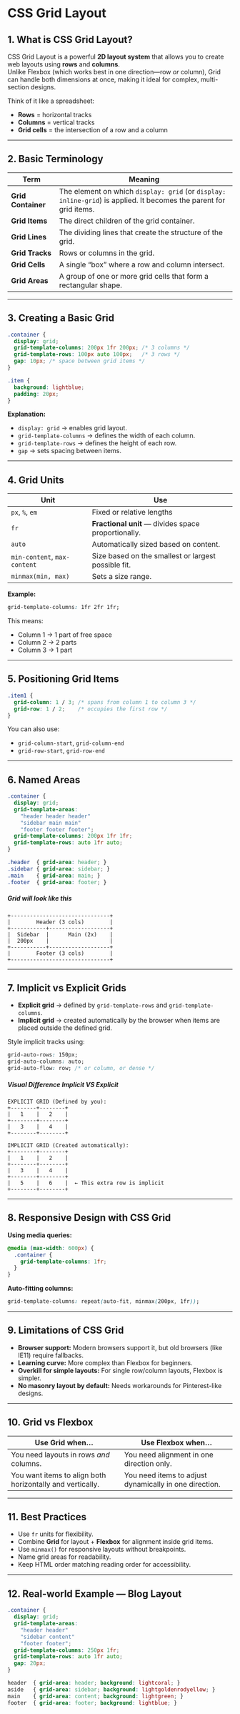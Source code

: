 
# CSS Grid Layout

## 1. What is CSS Grid Layout?
CSS Grid Layout is a powerful **2D layout system** that allows you to create web layouts using **rows** and **columns**.  
Unlike Flexbox (which works best in one direction—row *or* column), Grid can handle both dimensions at once, making it ideal for complex, multi-section designs.

Think of it like a spreadsheet:
- **Rows** = horizontal tracks
- **Columns** = vertical tracks
- **Grid cells** = the intersection of a row and a column

---

## 2. Basic Terminology

| Term | Meaning |
|------|---------|
| **Grid Container** | The element on which `display: grid` (or `display: inline-grid`) is applied. It becomes the parent for grid items. |
| **Grid Items** | The direct children of the grid container. |
| **Grid Lines** | The dividing lines that create the structure of the grid. |
| **Grid Tracks** | Rows or columns in the grid. |
| **Grid Cells** | A single “box” where a row and column intersect. |
| **Grid Areas** | A group of one or more grid cells that form a rectangular shape. |

---

## 3. Creating a Basic Grid

```css
.container {
  display: grid;
  grid-template-columns: 200px 1fr 200px; /* 3 columns */
  grid-template-rows: 100px auto 100px;   /* 3 rows */
  gap: 10px; /* space between grid items */
}

.item {
  background: lightblue;
  padding: 20px;
}
```

**Explanation:**
- `display: grid` → enables grid layout.
- `grid-template-columns` → defines the width of each column.
- `grid-template-rows` → defines the height of each row.
- `gap` → sets spacing between items.

---

## 4. Grid Units

| Unit | Use |
|------|-----|
| `px`, `%`, `em` | Fixed or relative lengths |
| `fr` | **Fractional unit** — divides space proportionally. |
| `auto` | Automatically sized based on content. |
| `min-content`, `max-content` | Size based on the smallest or largest possible fit. |
| `minmax(min, max)` | Sets a size range. |

**Example:**
```css
grid-template-columns: 1fr 2fr 1fr;
```
This means:
- Column 1 → 1 part of free space
- Column 2 → 2 parts
- Column 3 → 1 part

---

## 5. Positioning Grid Items

```css
.item1 {
  grid-column: 1 / 3; /* spans from column 1 to column 3 */
  grid-row: 1 / 2;    /* occupies the first row */
}
```

You can also use:
- `grid-column-start`, `grid-column-end`
- `grid-row-start`, `grid-row-end`

---

## 6. Named Areas

```css
.container {
  display: grid;
  grid-template-areas:
    "header header header"
    "sidebar main main"
    "footer footer footer";
  grid-template-columns: 200px 1fr 1fr;
  grid-template-rows: auto 1fr auto;
}

.header  { grid-area: header; }
.sidebar { grid-area: sidebar; }
.main    { grid-area: main; }
.footer  { grid-area: footer; }
```

##### Grid will look like this
```
+-------------------------------+
|        Header (3 cols)        |
+-----------+-------------------+
|  Sidebar  |      Main (2x)    |
|  200px    |                   |
+-----------+-------------------+
|        Footer (3 cols)        |
+-------------------------------+
```
---

## 7. Implicit vs Explicit Grids

- **Explicit grid** → defined by `grid-template-rows` and `grid-template-columns`.
- **Implicit grid** → created automatically by the browser when items are placed outside the defined grid.

Style implicit tracks using:
```css
grid-auto-rows: 150px;
grid-auto-columns: auto;
grid-auto-flow: row; /* or column, or dense */
```
##### Visual Difference   Implicit  VS Explicit
```
EXPLICIT GRID (Defined by you):
+--------+--------+
|   1    |   2    |
+--------+--------+
|   3    |   4    |
+--------+--------+

IMPLICIT GRID (Created automatically):
+--------+--------+
|   1    |   2    |
+--------+--------+
|   3    |   4    |
+--------+--------+
|   5    |   6    |  ← This extra row is implicit
+--------+--------+

```

---

## 8. Responsive Design with CSS Grid

**Using media queries:**
```css
@media (max-width: 600px) {
  .container {
    grid-template-columns: 1fr;
  }
}
```

**Auto-fitting columns:**
```css
grid-template-columns: repeat(auto-fit, minmax(200px, 1fr));
```

---

## 9. Limitations of CSS Grid

- **Browser support:** Modern browsers support it, but old browsers (like IE11) require fallbacks.
- **Learning curve:** More complex than Flexbox for beginners.
- **Overkill for simple layouts:** For single row/column layouts, Flexbox is simpler.
- **No masonry layout by default:** Needs workarounds for Pinterest-like designs.

---

## 10. Grid vs Flexbox

| Use Grid when… | Use Flexbox when… |
|----------------|------------------|
| You need layouts in rows *and* columns. | You need alignment in one direction only. |
| You want items to align both horizontally and vertically. | You need items to adjust dynamically in one direction. |

---

## 11. Best Practices
- Use `fr` units for flexibility.
- Combine **Grid** for layout + **Flexbox** for alignment inside grid items.
- Use `minmax()` for responsive layouts without breakpoints.
- Name grid areas for readability.
- Keep HTML order matching reading order for accessibility.

---

## 12. Real-world Example — Blog Layout

```css
.container {
  display: grid;
  grid-template-areas:
    "header header"
    "sidebar content"
    "footer footer";
  grid-template-columns: 250px 1fr;
  grid-template-rows: auto 1fr auto;
  gap: 20px;
}

header  { grid-area: header; background: lightcoral; }
aside   { grid-area: sidebar; background: lightgoldenrodyellow; }
main    { grid-area: content; background: lightgreen; }
footer  { grid-area: footer; background: lightblue; }
```
